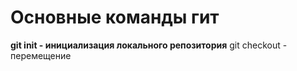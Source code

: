 # Основные команды гит 
**git init - инициализация локального репозитория**
git checkout - перемещение      